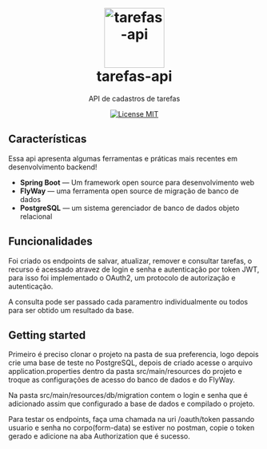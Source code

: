 <h1 align="center">
<br>
  <img src="https://i.morioh.com/200628/59d6bda2.jpg" alt="tarefas-api" width="120">
<br>
tarefas-api
</h1>

<p align="center">API de cadastros de tarefas</p>

<p align="center">
  <a href="https://opensource.org/licenses/MIT">
    <img src="https://img.shields.io/badge/License-MIT-blue.svg" alt="License MIT">
  </a>
</p>

## Características
[//]: #
Essa api apresenta algumas ferramentas e práticas mais recentes em desenvolvimento backend!

-  **Spring Boot** — Um framework open source para desenvolvimento web
-  **FlyWay** — uma ferramenta open source de migração de banco de dados
-  **PostgreSQL** — um sistema gerenciador de banco de dados objeto relacional

## Funcionalidades

Foi criado os endpoints de salvar, atualizar, remover e consultar tarefas, o recurso
é acessado atravez de login e senha e autenticação por token JWT, para isso foi
implementado o OAuth2, um protocolo de autorização e autenticação.

A consulta pode ser passado cada paramentro individualmente ou todos para ser obtido
um resultado da base.

## Getting started

Primeiro é preciso clonar o projeto na pasta de sua preferencia, logo depois crie uma
base de teste no PostgreSQL, depois de criado acesse o arquivo application.properties dentro da pasta
src/main/resources do projeto
e troque as configurações de acesso do banco de dados e do FlyWay.

Na pasta src/main/resources/db/migration contem o login e senha que é adicionado assim que configurado a base de dados
e compilado o projeto.

Para testar os endpoints, faça uma chamada na uri /oauth/token passando usuario e senha no corpo(form-data) se estiver no postman, copie o token gerado
e adicione na aba Authorization que é sucesso.
